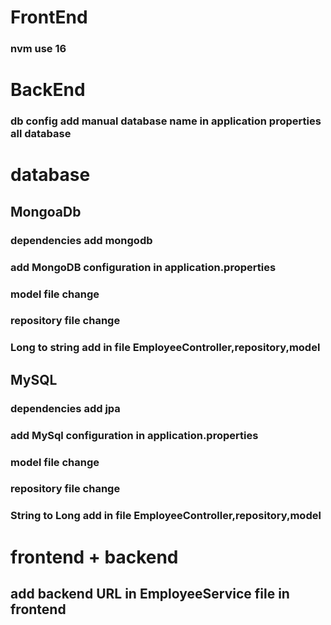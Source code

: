 <h1>FrontEnd</h1>
<h3>nvm use 16</h3>
<h1>BackEnd</h1>
<h3>db config add manual database name in application properties all database </h3>

<h1>database</h1>
<h2>MongoaDb</h2>
<h3>dependencies add mongodb</h3>
<h3>add MongoDB configuration in application.properties</h3>
<h3>model file change</h3>
<h3>repository file change</h3>
<h3>Long to string add in file EmployeeController,repository,model</h3>

<h2>MySQL</h2>
<h3>dependencies add jpa</h3>
<h3>add MySql configuration in application.properties</h3>
<h3>model file change</h3>
<h3>repository file change</h3>
<h3>String to Long add in file EmployeeController,repository,model</h3>

<H1>frontend + backend</H1>
<h2>add backend URL in EmployeeService file in frontend </h2>

